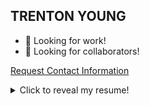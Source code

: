 TRENTON YOUNG
-------------

- 👔 Looking for work!
- 🧠 Looking for collaborators!

[Request Contact Information](mailto:askstartout@gmail.com?subject=Request%20for%20Contact%20Info%20%7C%20Trenton%20Young&body=%5BPlease%20include%20your%20own%20contact%20information%20as%20well%20as%20the%20reason%20you%20are%20requesting%20information!%5D)

<details>
<summary>
Click to reveal my resume!
</summary>

# Professional Summary

Lifelong coder, began self-teaching in eighth grade; naturally grew into
a love for human-centered design. Proficient in many code languages,
skilled enough to be not limited to them. Celebrated collaborator and
contributor among peers and leaders.

----------------------------------

Education
=========

> ### Bachelor of Science, Applied Computer Science
>
> *Oregon State University, Corvallis, Oregon | August 2024*
>
> - Human-Computer Interaction Focus


> ### Associates of Science, Health Information Management
>
> *University of Alaska Southeast, Sitka, Alaska | May 2019*
>
> - Graduate of Distinction
> - Commencement Speaker

----------------------------------

Experience
==========

> ### CMS Payer Provider - Senior Capstone Project
>
> *CMS Payer Provider Data API, Oregon State University, Corvallis,
> Oregon | Sep. 2023 - Jun. 2024*
>
> - Nominated to leadership role, project sponsored by and in
    > collaboration with industry CMS Payer
>
> - Utilized Python asynchronous programming, Flask API, Docker/GCP
    > deployment, postgreSQL
>
> - Maintain user-centric design, was a guide and educator for 5
    > talented collaborators
>
> - Owned all DevOps, GitHub integrations, workflows, actions, reviewed
    > pull requests weekly


> ### Administrative Assistant- Facilities and Maintenance
>
> *Peacehealth Ketchikan, Ketchikan, Alaska | Jan. 2019 - Dec. 2020*
>
> - Enhanced Computerized Maintenance Management System, over twice as
    > accurate
>
> - Cooperated closely with other departments in crisis, responded to
    > several cataclysmic emergencies including two plane crashes
>
> - Organized meetings with internal and external C-suite executives
    > concerning patient and employee safety


> ### Patient Access Representative- Admitting
>
> *Peacehealth Ketchikan, Ketchikan, Alaska | Jan. 2017 - Dec. 2019*
>
> - Welcomed and registered 50+ patients per shift of outpatient clinics
    > and ER at all hours
>
> - Performed clerical tasks, interacted with international insurance
    > agencies via telephone and fax
>
> - Mastered Epic, #1 electronic health record in US, and helped
    > teammates improve workflows

----------------------------------

Skills
======

- Python
- C/C++
- Github Actions
- Github Environments
- Docker
- Javascript
- Node.js
- postgreSQL
- Java
- PHP
- Assembly
- QGIS
- Trello
- Asana
- IntelliJ
- Platform IDEs
- Microsoft Office (including Access)
- collaboration
- leadership
- project management
- Blender
- Ubuntu

----------------------------------

Awards
======

> ### Graduate of Distinction | May 2019
> Awarded Graduate of Distinction by the Health Information Management department of UAS Sitka

</details>
